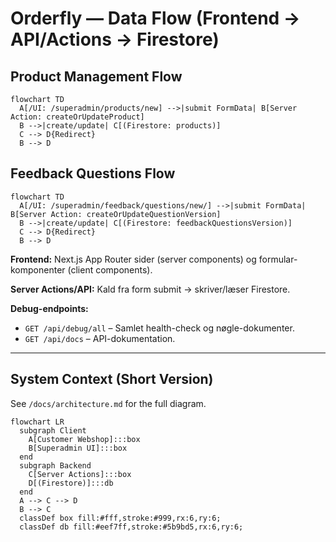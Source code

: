 # Orderfly — Data Flow (Frontend → API/Actions → Firestore)

## Product Management Flow
```mermaid
flowchart TD
  A[/UI: /superadmin/products/new] -->|submit FormData| B[Server Action: createOrUpdateProduct]
  B -->|create/update| C[(Firestore: products)]
  C --> D{Redirect}
  B --> D
```

## Feedback Questions Flow
```mermaid
flowchart TD
  A[/UI: /superadmin/feedback/questions/new/] -->|submit FormData| B[Server Action: createOrUpdateQuestionVersion]
  B -->|create/update| C[(Firestore: feedbackQuestionsVersion)]
  C --> D{Redirect}
  B --> D
```

**Frontend:** Next.js App Router sider (server components) og formular-komponenter (client components).

**Server Actions/API:** Kald fra form submit → skriver/læser Firestore.

**Debug-endpoints:**
- `GET /api/debug/all` – Samlet health-check og nøgle-dokumenter.
- `GET /api/docs` – API-dokumentation.

---

## System Context (Short Version)
See `/docs/architecture.md` for the full diagram.

```mermaid
flowchart LR
  subgraph Client
    A[Customer Webshop]:::box
    B[Superadmin UI]:::box
  end
  subgraph Backend
    C[Server Actions]:::box
    D[(Firestore)]:::db
  end
  A --> C --> D
  B --> C
  classDef box fill:#fff,stroke:#999,rx:6,ry:6;
  classDef db fill:#eef7ff,stroke:#5b9bd5,rx:6,ry:6;
```
